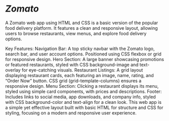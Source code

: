 # _Zomato_

A Zomato web app using HTML and CSS is a basic version of the popular food delivery platform. It features a clean and responsive layout, allowing users to browse restaurants, view menus, and explore food delivery options.

Key Features:
Navigation Bar: A top sticky navbar with the Zomato logo, search bar, and user account options. Positioned using CSS flexbox or grid for responsive design.
Hero Section: A large banner showcasing promotions or featured restaurants, styled with CSS background-image and text-overlay for eye-catching visuals.
Restaurant Listings: A grid layout displaying restaurant cards, each featuring an image, name, rating, and “Order Now” button. CSS grid (grid-template-columns) ensures a responsive design.
Menu Section: Clicking a restaurant displays its menu, styled using simple card components, with prices and descriptions.
Footer: Includes links to social media, app downloads, and company info, styled with CSS background-color and text-align for a clean look.
This web app is a simple yet effective layout built with basic HTML for structure and CSS for styling, focusing on a modern and responsive user experience.
